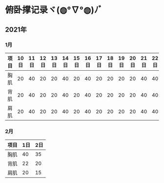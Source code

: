 # 俯卧撑记录ヾ(◍°∇°◍)ﾉﾞ

## 2021年

### 1月

| 项目 |  10日  | 11日  | 12日 | 13日 | 14日 | 15日 | 16日 | 17日 | 18日 | 19日 | 20日 | 21日 | 22日 | 23日 | 24日 | 25日 | 26日 | 27日 | 28日 | 29日 | 30日 | 31日 |
| --- |  ----  | ----  | ---- | --- | --- | --- | --- | ------ | ---- | --- | ---  | --- | --- | ---- | ---- | ---- | ---- | ---- | ---- | ---- | ---- | --- |
| 胸肌 |  20  |  40  |  20  | 20 | 40 | 20 | 40 | 20 | 20 | 20 | 20 | 40 | 40 |  20  |  20  |  0  |  30  | 40 | 20 | 20 | 20 | 30 |
| 背肌 |  20  |  40  |  20  | 20 | 40 | 20 | 40 | 20 | 20 | 20 | 20 | 40 | 40 |  20  |  20  |  0  |  20  | 40 | 20 | 20 | 20 | 20 |
| 肩肌 |  20  |  40  |  20  | 20 | 40 | 20 | 40 | 20 | 20 | 20 | 20 | 40 | 40 |  20  |  20  |  0  |  15  | 40 | 20 | 20 | 20 | 30 |

### 2月

| 项目 | 1日 | 2日 |
| --- | --- | --- |
| 胸肌 | 40 | 35 |
| 背肌 | 22 | 20 |
| 肩肌 | 20 | 15 |
